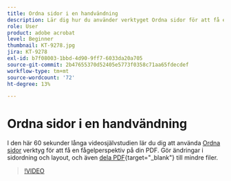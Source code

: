 ```yaml
---
title: Ordna sidor i en handvändning
description: Lär dig hur du använder verktyget Ordna sidor för att få en fågelperspektiv på PDF
role: User
product: adobe acrobat
level: Beginner
thumbnail: KT-9278.jpg
jira: KT-9278
exl-id: b7f08003-1bbd-4d90-9ff7-6033da20a705
source-git-commit: 2b47655370d52405e5773f0358c71aa65fdecdef
workflow-type: tm+mt
source-wordcount: '72'
ht-degree: 13%

---
```


# Ordna sidor i en handvändning

I den här 60 sekunder långa videosjälvstudien lär du dig att använda [Ordna sidor](https://www.adobe.com/se/acrobat/online/rearrange-pdf.html) verktyg för att få en fågelperspektiv på din PDF. Gör ändringar i sidordning och layout, och även [dela PDF](https://www.adobe.com/se/acrobat/online/split-pdf.html){target="_blank"} till mindre filer.

>[!VIDEO](https://video.tv.adobe.com/v/338278?quality=12&learn=on&hidetitle=true)
